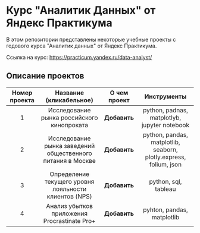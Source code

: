 # Курс "Аналитик Данных" от Яндекс Практикума 

В этом репозитории представлены некоторые учебные проекты с годового курса "Аналитик данных" от Яндекс Практикума. 

Ссылка на курс: https://practicum.yandex.ru/data-analyst/

## Описание проектов

| Номер проекта | Название (кликабельное) | О чем проект | Инструменты |
|:-------------:|:-----------------------:|:------------:|:-----------------------:|
| 1 | Исследование рынка российского кинопроката | **Добавить** | python, padnas, matplotlyb, jupyter notebook |
| 2 | Исследование рынка заведений общественного питания в Москве | **Добавить** | python, pandas, matplotlib, seaborn, plotly.express, folium, json |
| 3 | Определение текущего уровня лояльности клиентов (NPS) | **Добавить** | python, sql, tableau | 
| 4 | Анализ убытков приложения Procrastinate Pro+ | **Добавить** | pyhton, pandas, matplotlib |
